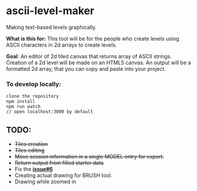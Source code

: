 # ascii-level-maker

Making text-based levels graphically.

**What is this for:** This tool will be for the people who create levels using ASCII characters in 2d arrays to create levels.

**Goal**: An editor of 2d tiled canvas that returns array of ASCII strings.
	Creation of a 2d level will be made on an HTML5 canvas.
	An output will be a formatted 2d array, that you can copy and paste into your project.

### To develop locally:

	clone the repository
	npm install
	npm run watch
	// open localhost:3000 by default

## TODO:
- ~~Tiles creation~~
- ~~Tiles editing~~
- ~~Move session information in a single MODEL entry for export.~~
- ~~Return output from filled starter data~~
- Fix the **[issue#6](https://github.com/Godje/ascii-level-maker/issues/6)**
- Creating actual drawing for BRUSH tool.
- Drawing while zoomed in
